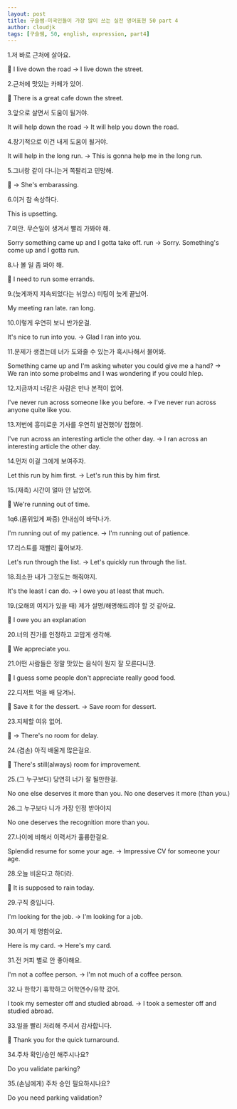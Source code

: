 ```yaml
---
layout: post
title: 구슬쌤-미국인들이 가장 많이 쓰는 실전 영어표현 50 part 4
author: cloudjk
tags: [구슬쌤, 50, english, expression, part4]
---
```


1.저 바로 근처에 살아요.

👻 I live down the road -> I live down the street.

2.근처에 맛있는 카페가 있어.

👻 There is a great cafe down the street.

3.앞으로 살면서 도움이 될거야.

It will help down the road -> It will help you down the road.

4.장기적으로 이건 내게 도움이 될거야.

It will help in the long run. -> This is gonna help me in the long run.

5.그녀랑 같이 다니는거 쪽팔리고 민망해.

👻 -> She's embarassing.

6.이거 참 속상하다.

This is upsetting.

7.미안. 무슨일이 생겨서 빨리 가봐야 해.

Sorry something came up and I gotta take off. run -> Sorry. Something's come up and I gotta run.

8.나 볼 일 좀 봐야 해.

👻 I need to run some errands.

9.(늦게까지 지속되었다는 뉘앙스) 미팅이 늦게 끝났어.

My meeting ran late. ran long.

10.이렇게 우연히 보니 반가운걸.

It's nice to run into you. -> Glad I ran into you.

11.문제가 생겼는데 너가 도와줄 수 있는가 혹시나해서 물어봐.

Something came up and I'm asking wheter you could give me a hand? -> We ran into some probelms and I was wondering if you could hlep.

12.지금까지 너같은 사람은 만나 본적이 없어.

I've never run across someone like you before. -> I've never run across anyone quite like you.

13.저번에 흥미로운 기사를 우연히 발견했어/ 접했어.

I've run across an interesting article the other day. -> I ran across an interesting article the other day.

14.먼저 이걸 그에게 보여주자.

Let this run by him first. -> Let's run this by him first.

15.(재촉) 시간이 얼마 안 남았어.

👻 We're running out of time.

1q6.(품위있게 짜증) 인내심이 바닥나가.

I'm running out of my patience. -> I'm running out of patience.

17.리스트를 재빨리 훑어보자.

Let's run through the list. -> Let's quickly run through the list.

18.최소한 내가 그정도는 해줘야지.

It's the least I can do. -> I owe you at least that much.

19.(오해의 여지가 있을 때) 제가 설명/해명해드려야 할 것 같아요.

👻 I owe you an explanation

20.너의 진가를 인정하고 고맙게 생각해.

👻 We appreciate you.

21.어떤 사람들은 정말 맛있는 음식이 뭔지 잘 모른다니깐.

👻 I guess some people don't appreciate really good food.

22.디저트 먹을 배 담겨놔.

👻 Save it for the dessert. -> Save room for dessert.

23.지체할 여유 없어.

👻 -> There's no room for delay.

24.(겸손) 아직 배울게 많은걸요.

👻 There's still(always) room for improvement.

25.(그 누구보다) 당연히 너가 잘 될만한걸.

No one else deserves it more than you. No one deserves it more (than you.)

26.그 누구보다 니가 가장 인정 받아야지

No one deserves the recognition more than you.

27.나이에 비해서 이력서가 훌륭한걸요.

Splendid resume for some your age. -> Impressive CV for someone your age.

28.오늘 비온다고 하더라.

👻 It is supposed to rain today.

29.구직 중입니다.

I'm looking for the job. -> I'm looking for a job.

30.여기 제 명함이요.

Here is my card. -> Here's my card.

31.전 커피 별로 안 좋아해요.

I'm not a coffee person. -> I'm not much of a coffee person.

32.나 한학기 휴학하고 어학연수/유학 갔어.

I took my semester off and studied abroad. -> I took a semester off and studied abroad.

33.일을 빨리 처리해 주셔서 감사합니다.

👻 Thank you for the quick turnaround.

34.주차 확인/승인 해주시나요?

Do you validate parking?

35.(손님에게) 주차 승인 필요하시나요?

Do you need parking validation?

